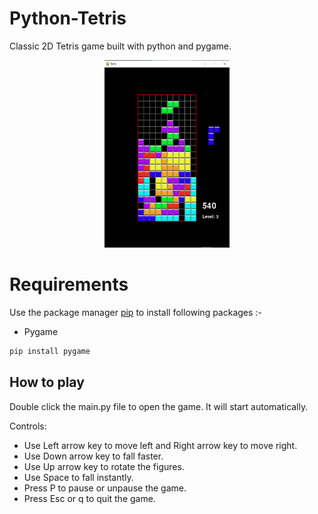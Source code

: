 # Python-Tetris

Classic 2D Tetris game built with python and pygame. 

<p align='center'>
	<img src='app.png' width=200 height=300>
</p>

# Requirements

Use the package manager [pip](https://pip.pypa.io/en/stable/) to install following packages :-
* Pygame

```bash
pip install pygame
```
## How to play

Double click the main.py file to open the game. It will start automatically.

Controls:
* Use Left arrow key to move left and Right arrow key to move right.
* Use Down arrow key to fall faster.
* Use Up arrow key to rotate the figures.
* Use Space to fall instantly.
* Press P to pause or unpause the game.
* Press Esc or q to quit the game.
